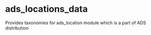 ads_locations_data
==================

Provides taxonomies for ads_location module which is a part of ADS distribution
